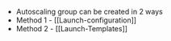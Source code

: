 - Autoscaling group can be created in 2 ways
- Method 1 - [[Launch-configuration]]
- Method 2 - [[Launch-Templates]]